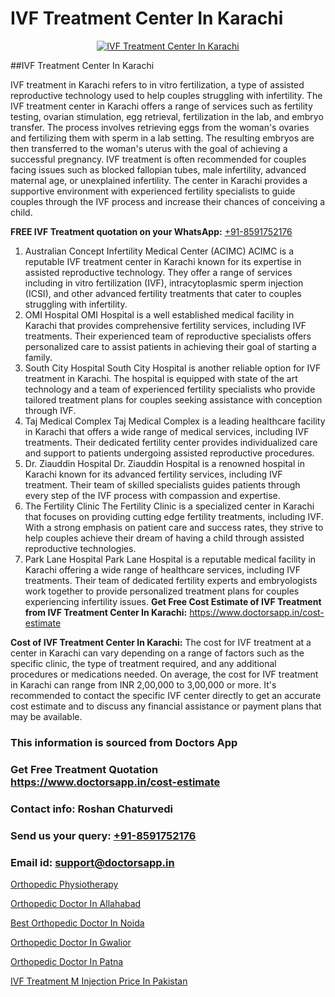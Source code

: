 # IVF Treatment Center In Karachi

<p align="center">
  <a href="https://doctorsapp.in/treatment/ivf-treatment">
    <img src="https://doctorsapp.co.in/uploads/treatment_image/ICSI.jpg" alt="IVF Treatment Center In Karachi">
  </a>
</p>
##IVF Treatment Center In Karachi

IVF treatment in Karachi refers to in vitro fertilization, a type of assisted reproductive technology used to help couples struggling with infertility. The IVF treatment center in Karachi offers a range of services such as fertility testing, ovarian stimulation, egg retrieval, fertilization in the lab, and embryo transfer. The process involves retrieving eggs from the woman's ovaries and fertilizing them with sperm in a lab setting. The resulting embryos are then transferred to the woman's uterus with the goal of achieving a successful pregnancy. IVF treatment is often recommended for couples facing issues such as blocked fallopian tubes, male infertility, advanced maternal age, or unexplained infertility. The center in Karachi provides a supportive environment with experienced fertility specialists to guide couples through the IVF process and increase their chances of conceiving a child.

**FREE IVF Treatment quotation on your WhatsApp:**  [+91-8591752176](https://api.whatsapp.com/send?phone=8591752176)

1) Australian Concept Infertility Medical Center (ACIMC)   ACIMC is a reputable IVF treatment center in Karachi known for its expertise in assisted reproductive technology. They offer a range of services including in vitro fertilization (IVF), intracytoplasmic sperm injection (ICSI), and other advanced fertility treatments that cater to couples struggling with infertility.
2) OMI Hospital   OMI Hospital is a well established medical facility in Karachi that provides comprehensive fertility services, including IVF treatments. Their experienced team of reproductive specialists offers personalized care to assist patients in achieving their goal of starting a family.
3) South City Hospital   South City Hospital is another reliable option for IVF treatment in Karachi. The hospital is equipped with state of the art technology and a team of experienced fertility specialists who provide tailored treatment plans for couples seeking assistance with conception through IVF.
4) Taj Medical Complex   Taj Medical Complex is a leading healthcare facility in Karachi that offers a wide range of medical services, including IVF treatments. Their dedicated fertility center provides individualized care and support to patients undergoing assisted reproductive procedures.
5) Dr. Ziauddin Hospital   Dr. Ziauddin Hospital is a renowned hospital in Karachi known for its advanced fertility services, including IVF treatment. Their team of skilled specialists guides patients through every step of the IVF process with compassion and expertise.
6) The Fertility Clinic   The Fertility Clinic is a specialized center in Karachi that focuses on providing cutting edge fertility treatments, including IVF. With a strong emphasis on patient care and success rates, they strive to help couples achieve their dream of having a child through assisted reproductive technologies.
7) Park Lane Hospital   Park Lane Hospital is a reputable medical facility in Karachi offering a wide range of healthcare services, including IVF treatments. Their team of dedicated fertility experts and embryologists work together to provide personalized treatment plans for couples experiencing infertility issues.
**Get Free Cost Estimate of IVF Treatment from IVF Treatment Center In Karachi:** https://www.doctorsapp.in/cost-estimate

**Cost of IVF Treatment Center In Karachi:**
The cost for IVF treatment at a center in Karachi can vary depending on a range of factors such as the specific clinic, the type of treatment required, and any additional procedures or medications needed. On average, the cost for IVF treatment in Karachi can range from INR 2,00,000 to 3,00,000 or more. It's recommended to contact the specific IVF center directly to get an accurate cost estimate and to discuss any financial assistance or payment plans that may be available.

### This information is sourced from Doctors App 
### Get Free Treatment Quotation https://www.doctorsapp.in/cost-estimate
### Contact info: Roshan Chaturvedi 
### Send us your query: [+91-8591752176](https://api.whatsapp.com/send?phone=8591752176) 
### Email id: support@doctorsapp.in

[Orthopedic Physiotherapy](https://www.linkedin.com/pulse/orthopedic-physiotherapy-doctorsapp-united-arab-emirates-ihkee?trackingId=k0JkbLbwzECpyTIvS2JoxA%3D%3D&lipi=urn%3Ali%3Apage%3Ad_flagship3_company_admin%3BSXrbBuk4SwWZ8nIcZ2zSvw%3D%3D)

[Orthopedic Doctor In Allahabad](https://www.linkedin.com/pulse/orthopedic-doctor-allahabad-doctorsapp-khulna-in24e?trackingId=z8ED9bQpgSQKn9u3sPy1Bw%3D%3D&lipi=urn%3Ali%3Apage%3Ad_flagship3_company_admin%3BEfzsr1%2BmQ6eR1XkJR7MU1A%3D%3D)

[Best Orthopedic Doctor In Noida](https://medium.com/@vimalrana22/best-orthopedic-doctor-in-noida-5fe7448c5c3c)

[Orthopedic Doctor In Gwalior](https://medium.com/@vimalrana22/orthopedic-doctor-in-gwalior-db56315fa585)

[Orthopedic Doctor In Patna](https://doctors-apps.github.io/doctorsapp/orthopedic-doctor-in-patna)

[IVF Treatment M Injection Price In Pakistan](https://doctors-apps.github.io/doctorsapp/ivf-treatment-m-injection-price-in-pakistan)


